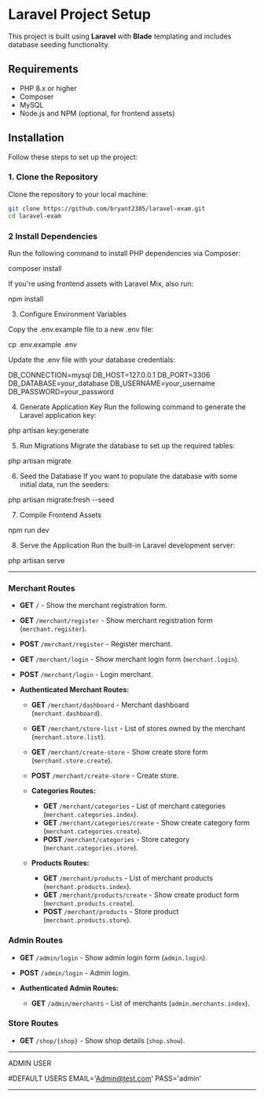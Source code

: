 # Laravel Project Setup

This project is built using **Laravel** with **Blade** templating and includes database seeding functionality.

## Requirements

- PHP 8.x or higher
- Composer
- MySQL
- Node.js and NPM (optional, for frontend assets)

## Installation

Follow these steps to set up the project:

### 1. Clone the Repository

Clone the repository to your local machine:

```bash
git clone https://github.com/bryant2305/laravel-exam.git
cd laravel-exam

```


### 2 Install Dependencies
Run the following command to install PHP dependencies via Composer:

composer install

If you're using frontend assets with Laravel Mix, also run:

npm install

3. Configure Environment Variables

Copy the .env.example file to a new .env file:

cp .env.example .env

Update the .env file with your database credentials:

DB_CONNECTION=mysql
DB_HOST=127.0.0.1
DB_PORT=3306
DB_DATABASE=your_database
DB_USERNAME=your_username
DB_PASSWORD=your_password

4. Generate Application Key
Run the following command to generate the Laravel application key:

php artisan key:generate

5. Run Migrations
Migrate the database to set up the required tables:

php artisan migrate

6. Seed the Database
If you want to populate the database with some initial data, run the seeders:

php artisan migrate:fresh --seed

7. Compile Frontend Assets

npm run dev

8. Serve the Application
Run the built-in Laravel development server:

php artisan serve

---------------------------------------------------------------------------
### Merchant Routes
- **GET** `/` - Show the merchant registration form.
- **GET** `/merchant/register` - Show merchant registration form (`merchant.register`).
- **POST** `/merchant/register` - Register merchant.

- **GET** `/merchant/login` - Show merchant login form (`merchant.login`).
- **POST** `/merchant/login` - Login merchant.

- **Authenticated Merchant Routes:**
    - **GET** `/merchant/dashboard` - Merchant dashboard (`merchant.dashboard`).
    - **GET** `/merchant/store-list` - List of stores owned by the merchant (`merchant.store.list`).
    - **GET** `/merchant/create-store` - Show create store form (`merchant.store.create`).
    - **POST** `/merchant/create-store` - Create store.

    - **Categories Routes:**
        - **GET** `/merchant/categories` - List of merchant categories (`merchant.categories.index`).
        - **GET** `/merchant/categories/create` - Show create category form (`merchant.categories.create`).
        - **POST** `/merchant/categories` - Store category (`merchant.categories.store`).

    - **Products Routes:**
        - **GET** `/merchant/products` - List of merchant products (`merchant.products.index`).
        - **GET** `/merchant/products/create` - Show create product form (`merchant.products.create`).
        - **POST** `/merchant/products` - Store product (`merchant.products.store`).

### Admin Routes
- **GET** `/admin/login` - Show admin login form (`admin.login`).
- **POST** `/admin/login` - Admin login.

- **Authenticated Admin Routes:**
    - **GET** `/admin/merchants` - List of merchants (`admin.merchants.index`).

### Store Routes
- **GET** `/shop/{shop}` - Show shop details (`shop.show`).


---------------------------------------------------------------------------

ADMIN USER 

#DEFAULT USERS
EMAIL='Admin@test.com'
PASS='admin'

---------------------------------------------------------------------------